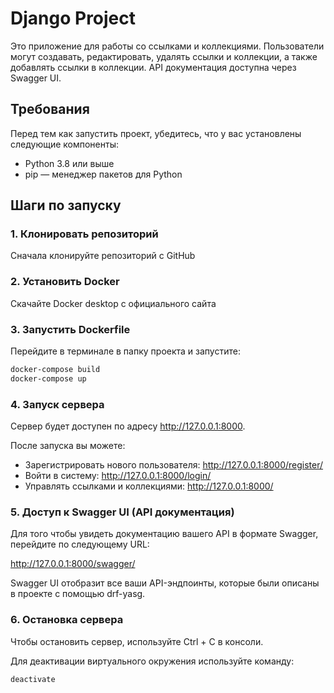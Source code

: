 # Django Project

Это приложение для работы со ссылками и коллекциями. Пользователи могут создавать, редактировать, удалять ссылки и коллекции, а также добавлять ссылки в коллекции. API документация доступна через Swagger UI.

## Требования

Перед тем как запустить проект, убедитесь, что у вас установлены следующие компоненты:

- Python 3.8 или выше
- pip — менеджер пакетов для Python

## Шаги по запуску

### 1. Клонировать репозиторий

Сначала клонируйте репозиторий с GitHub

### 2. Установить Docker 

Скачайте Docker desktop с официального сайта

### 3. Запустить Dockerfile

Перейдите в терминале в папку проекта и запустите:

```bash
docker-compose build
docker-compose up
```

### 4. Запуск сервера

Сервер будет доступен по адресу http://127.0.0.1:8000.

После запуска вы можете:
- Зарегистрировать нового пользователя: http://127.0.0.1:8000/register/
- Войти в систему: http://127.0.0.1:8000/login/
- Управлять ссылками и коллекциями: http://127.0.0.1:8000/

### 5. Доступ к Swagger UI (API документация)

Для того чтобы увидеть документацию вашего API в формате Swagger, перейдите по следующему URL:

http://127.0.0.1:8000/swagger/

Swagger UI отобразит все ваши API-эндпоинты, которые были описаны в проекте с помощью drf-yasg.

### 6. Остановка сервера

Чтобы остановить сервер, используйте Ctrl + C в консоли.

Для деактивации виртуального окружения используйте команду:

```bash
deactivate

